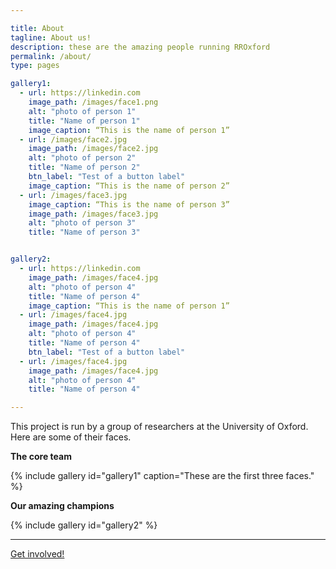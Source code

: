 ```yaml
---

title: About
tagline: About us!
description: these are the amazing people running RROxford
permalink: /about/
type: pages

gallery1:
  - url: https://linkedin.com
    image_path: /images/face1.png
    alt: "photo of person 1"
    title: "Name of person 1"
    image_caption: “This is the name of person 1”
  - url: /images/face2.jpg
    image_path: /images/face2.jpg
    alt: "photo of person 2"
    title: "Name of person 2"
    btn_label: "Test of a button label"
    image_caption: “This is the name of person 2”
  - url: /images/face3.jpg
    image_caption: “This is the name of person 3”
    image_path: /images/face3.jpg
    alt: "photo of person 3"
    title: "Name of person 3"


gallery2:
  - url: https://linkedin.com
    image_path: /images/face4.jpg
    alt: "photo of person 4"
    title: "Name of person 4"
    image_caption: “This is the name of person 1”
  - url: /images/face4.jpg
    image_path: /images/face4.jpg
    alt: "photo of person 4"
    title: "Name of person 4"
    btn_label: "Test of a button label"
  - url: /images/face4.jpg
    image_path: /images/face4.jpg
    alt: "photo of person 4"
    title: "Name of person 4"

---
```





This project is run by a group of researchers at the University of Oxford. Here are some of their faces.

**The core team**


{% include gallery id="gallery1" caption="These are the first three faces." %}


**Our amazing champions**

{% include gallery id="gallery2" %}





---

[Get involved!](test_about.html)